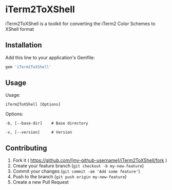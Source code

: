 # iTerm2ToXShell

iTerm2ToXShell is a toolkit for converting the iTerm2 Color Schemes to XShell format

## Installation

Add this line to your application's Gemfile:

```ruby
gem 'iTerm2ToXShell'
```

## Usage

Usage:

	iTerm2ToXShell [Options]

Options:

	-b, [--base-dir]	# Base directory

	-v, [--version]		# Version

## Contributing

1. Fork it ( https://github.com/[my-github-username]/iTerm2ToXShell/fork )
2. Create your feature branch (`git checkout -b my-new-feature`)
3. Commit your changes (`git commit -am 'Add some feature'`)
4. Push to the branch (`git push origin my-new-feature`)
5. Create a new Pull Request
